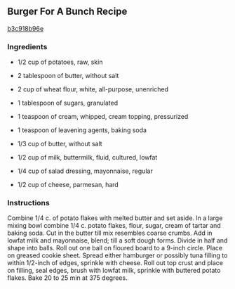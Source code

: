 ## Burger For A Bunch Recipe

[b3c918b96e](http://cookeatshare.com/recipes/burger-for-a-bunch-95114)

### Ingredients

 - 1/2 cup of potatoes, raw, skin

 - 2 tablespoon of butter, without salt

 - 2 cup of wheat flour, white, all-purpose, unenriched

 - 1 tablespoon of sugars, granulated

 - 1 teaspoon of cream, whipped, cream topping, pressurized

 - 1 teaspoon of leavening agents, baking soda

 - 1/3 cup of butter, without salt

 - 1/2 cup of milk, buttermilk, fluid, cultured, lowfat

 - 1/4 cup of salad dressing, mayonnaise, regular

 - 1/2 cup of cheese, parmesan, hard

### Instructions

Combine 1/4 c. of potato flakes with melted butter and set aside. In a large mixing bowl combine 1/4 c. potato flakes, flour, sugar, cream of tartar and baking soda. Cut in the butter till mix resembles coarse crumbs. Add in lowfat milk and mayonnaise, blend; till a soft dough forms. Divide in half and shape into balls. Roll out one ball on floured board to a 9-inch circle. Place on greased cookie sheet. Spread either hamburger or possibly tuna filling to within 1/2-inch of edges, sprinkle with cheese. Roll out top crust and place on filling, seal edges, brush with lowfat milk, sprinkle with buttered potato flakes. Bake 20 to 25 min at 375 degrees.
